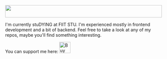 <img src="https://images.unsplash.com/photo-1536560035542-1326fab3a507" width="100%" height="40vh" style="object-fit: cover;">

I'm currently stuDYING at FIIT STU. I'm experienced mostly in frontend development and a bit of backend.
Feel free to take a look at any of my repos, maybe you'll find something interesting.

You can support me here:
<a href='https://ko-fi.com/O5O148PL3' target='_blank'><img height='36' style='border:0px;height:36px;' src='https://cdn.ko-fi.com/cdn/kofi2.png?v=2' border='0' alt='Buy Me a Coffee at ko-fi.com' /></a>
